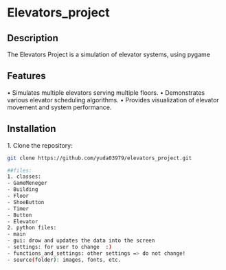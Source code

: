 # Elevators_project

## Description
The Elevators Project is a simulation of elevator systems, using pygame 

## Features
•⁠  ⁠Simulates multiple elevators serving multiple floors.
•⁠  ⁠Demonstrates various elevator scheduling algorithms.
•⁠  ⁠Provides visualization of elevator movement and system performance.

## Installation
1.⁠ ⁠Clone the repository:
   ```bash
   git clone https://github.com/yuda03979/elevators_project.git

##files:
1. classes:
  - GameMeneger
  - Building
  - Floor
  - ShoeButton
  - Timer
  - Button
  - Elevator
2. python files:
  - main
  - gui: drow and updates the data into the screen
  - settings: for user to change  :)
  - functions_and_settings: other settings => do not change!
  - source(folder): images, fonts, etc.
